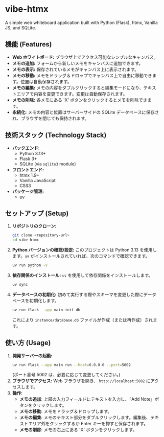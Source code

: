 # vibe-htmx

A simple web whiteboard application built with Python (Flask), htmx, Vanilla JS, and SQLite.

## 機能 (Features)

*   **Web ホワイトボード:** ブラウザ上でアクセス可能なシンプルなキャンバス。
*   **メモの追加:** フォームから新しいメモをキャンバスに追加できます。
*   **メモの表示:** 保存されているメモがキャンバス上に表示されます。
*   **メモの移動:** メモをドラッグ＆ドロップでキャンバス上で自由に移動できます。位置は自動保存されます。
*   **メモの編集:** メモの内容をダブルクリックすると編集モードになり、テキストエリアで内容を変更できます。変更は自動保存されます。
*   **メモの削除:** 各メモにある 'X' ボタンをクリックするとメモを削除できます。
*   **永続化:** メモの内容と位置はサーバーサイドの SQLite データベースに保存され、ブラウザを閉じても保持されます。

## 技術スタック (Technology Stack)

*   **バックエンド:**
    *   Python 3.13+
    *   Flask 3+
    *   SQLite (via `sqlite3` module)
*   **フロントエンド:**
    *   htmx 1.9+
    *   Vanilla JavaScript
    *   CSS3
*   **パッケージ管理:**
    *   uv

## セットアップ (Setup)

1.  **リポジトリのクローン:**
    ```bash
    git clone <repository-url>
    cd vibe-htmx
    ```
2.  **Python バージョンの確認/設定:**
    このプロジェクトは Python 3.13 を使用します。`uv` がインストールされていれば、次のコマンドで確認できます。
    ```bash
    uv run python -V
    ```
3.  **依存関係のインストール:**
    `uv` を使用して依存関係をインストールします。
    ```bash
    uv sync
    ```
4.  **データベースの初期化:**
    初めて実行する際やスキーマを変更した際にデータベースを初期化します。
    ```bash
    uv run flask --app main init-db
    ```
    これにより `instance/database.db` ファイルが作成（または再作成）されます。

## 使い方 (Usage)

1.  **開発サーバーの起動:**
    ```bash
    uv run flask --app main run --host=0.0.0.0 --port=5002
    ```
    (ポート番号 5002 は、必要に応じて変更してください。)
2.  **ブラウザでアクセス:**
    Web ブラウザを開き、 `http://localhost:5002` にアクセスします。
3.  **操作:**
    *   **メモの追加:** 上部の入力フィールドにテキストを入力し、「Add Note」ボタンをクリックします。
    *   **メモの移動:** メモをドラッグ＆ドロップします。
    *   **メモの編集:** メモのテキスト部分をダブルクリックします。編集後、テキストエリア外をクリックするか Enter キーを押すと保存されます。
    *   **メモの削除:** メモの右上にある 'X' ボタンをクリックします。

